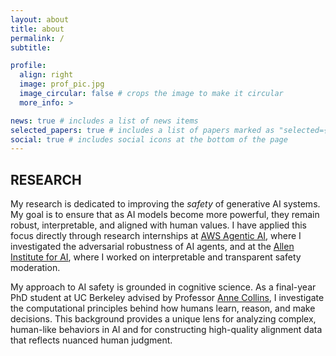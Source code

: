```yaml
---
layout: about
title: about
permalink: /
subtitle:

profile:
  align: right
  image: prof_pic.jpg
  image_circular: false # crops the image to make it circular
  more_info: >

news: true # includes a list of news items
selected_papers: true # includes a list of papers marked as "selected={true}"
social: true # includes social icons at the bottom of the page
---
```


## RESEARCH

My research is dedicated to improving the _safety_ of generative AI systems. My goal is to ensure that as AI models become more powerful, they remain robust, interpretable, and aligned with human values. I have applied this focus directly through research internships at [AWS Agentic AI](https://aws.amazon.com/ai/agentic-ai/), where I investigated the adversarial robustness of AI agents, and at the [Allen Institute for AI](https://allenai.org), where I worked on interpretable and transparent safety moderation.

My approach to AI safety is grounded in cognitive science. As a final-year PhD student at UC Berkeley advised by Professor [Anne Collins](https://ccn.studentorg.berkeley.edu/), I investigate the computational principles behind how humans learn, reason, and make decisions. This background provides a unique lens for analyzing complex, human-like behaviors in AI and for constructing high-quality alignment data that reflects nuanced human judgment.